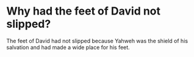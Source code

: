 # Why had the feet of David not slipped?

The feet of David had not slipped because Yahweh was the shield of his salvation and had made a wide place for his feet.
